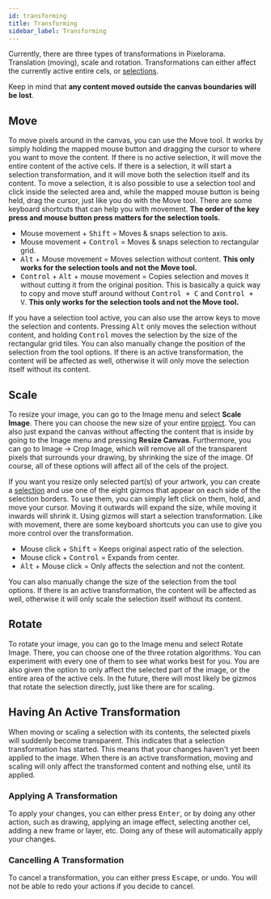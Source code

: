 ```yaml
---
id: transforming
title: Transforming
sidebar_label: Transforming
---
```


Currently, there are three types of transformations in Pixelorama. Translation (moving), scale and rotation. Transformations can either affect the currently active entire cels, or [selections](selecting).

Keep in mind that **any content moved outside the canvas boundaries will be lost**.

## Move
To move pixels around in the canvas, you can use the Move tool. It works by simply holding the mapped mouse button and dragging the cursor to where you want to move the content. If there is no active selection, it will move the entire content of the active cels. If there is a selection, it will start a selection transformation, and it will move both the selection itself and its content. To move a selection, it is also possible to use a selection tool and click inside the selected area and, while the mapped mouse button is being held, drag the cursor, just like you do with the Move tool. There are some keyboard shortcuts that can help you with movement. **The order of the key press and mouse button press matters for the selection tools.**

- Mouse movement + <kbd>Shift</kbd> = Moves & snaps selection to axis.
- Mouse movement + <kbd>Control</kbd> = Moves & snaps selection to rectangular grid.
- <kbd>Alt</kbd> + Mouse movement = Moves selection without content. **This only works for the selection tools and not the Move tool.**
- <kbd>Control</kbd> + <kbd>Alt</kbd> + mouse movement = Copies selection and moves it without cutting it from the original position. This is basically a quick way to copy and move stuff around without <kbd>Control + C</kbd> and <kbd>Control + V</kbd>. **This only works for the selection tools and not the Move tool.**

If you have a selection tool active, you can also use the arrow keys to move the selection and contents. Pressing <kbd>Alt</kbd> only moves the selection without content, and holding <kbd>Control</kbd> moves the selection by the size of the rectangular grid tiles. You can also manually change the position of the selection from the tool options. If there is an active transformation, the content will be affected as well, otherwise it will only move the selection itself without its content.

## Scale
To resize your image, you can go to the Image menu and select **Scale Image**. There you can choose the new size of your entire [project](../concepts/project). You can also just expand the canvas without affecting the content that is inside by going to the Image menu and pressing **Resize Canvas**. Furthermore, you can go to Image -> Crop Image, which will remove all of the transparent pixels that surrounds your drawing, by shrinking the size of the image. Of course, all of these options will affect all of the cels of the project.

If you want you resize only selected part(s) of your artwork, you can create a [selection](selecting) and use one of the eight gizmos that appear on each side of the selection borders. To use them, you can simply left click on them, hold, and move your cursor. Moving it outwards will expand the size, while moving it inwards will shrink it. Using gizmos will start a selection transformation. Like with movement, there are some keyboard shortcuts you can use to give you more control over the transformation.

- Mouse click + <kbd>Shift</kbd> = Keeps original aspect ratio of the selection.
- Mouse click + <kbd>Control</kbd> = Expands from center.
- <kbd>Alt</kbd> + Mouse click = Only affects the selection and not the content.

You can also manually change the size of the selection from the tool options. If there is an active transformation, the content will be affected as well, otherwise it will only scale the selection itself without its content.

## Rotate
To rotate your image, you can go to the Image menu and select Rotate Image. There, you can choose one of the three rotation algorithms. You can experiment with every one of them to see what works best for you. You are also given the option to only affect the selected part of the image, or the entire area of the active cels. In the future, there will most likely be gizmos that rotate the selection directly, just like there are for scaling.

## Having An Active Transformation
When moving or scaling a selection with its contents, the selected pixels will suddenly become transparent. This indicates that a selection transformation has started. This means that your changes haven't yet been applied to the image. When there is an active transformation, moving and scaling will only affect the transformed content and nothing else, until its applied.

### Applying A Transformation
To apply your changes, you can either press <kbd>Enter</kbd>, or by doing any other action, such as drawing, applying an image effect, selecting another cel, adding a new frame or layer, etc. Doing any of these will automatically apply your changes.

### Cancelling A Transformation
To cancel a transformation, you can either press <kbd>Escape</kbd>, or undo. You will not be able to redo your actions if you decide to cancel.
